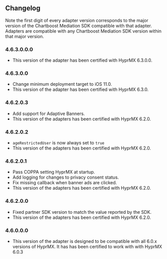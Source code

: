 ## Changelog

Note the first digit of every adapter version corresponds to the major version of the Chartboost Mediation SDK compatible with that adapter. 
Adapters are compatible with any Chartboost Mediation SDK version within that major version.

### 4.6.3.0.0.0
- This version of the adapter has been certified with HyprMX 6.3.0.0.

### 4.6.3.0.0
- Change minimum deployment target to iOS 11.0.
- This version of the adapter has been certified with HyprMX 6.3.0.

### 4.6.2.0.3
- Add support for Adaptive Banners.
- This version of the adapters has been certified with HyprMX 6.2.0.

### 4.6.2.0.2
- `ageRestrictedUser` is now always set to `true`
- This version of the adapters has been certified with HyprMX 6.2.0.

### 4.6.2.0.1
- Pass COPPA setting HyprMX at startup.
- Add logging for changes to privacy consent status.
- Fix missing callback when banner ads are clicked.
- This version of the adapters has been certified with HyprMX 6.2.0.

### 4.6.2.0.0
- Fixed partner SDK version to match the value reported by the SDK.
- This version of the adapters has been certified with HyprMX 6.2.0.

### 4.6.0.0.0
- This version of the adapter is designed to be compatible with all 6.0.x versions of HyprMX. It has has been certified to work with with HyprMX 6.0.3
